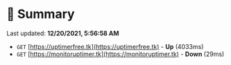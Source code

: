 # 📖 Summary
Last updated: **12/20/2021, 5:56:58 AM**

- `GET` [https://uptimerfree.tk](https://uptimerfree.tk) - **Up** (4033ms)
- `GET` [https://monitoruptimer.tk](https://monitoruptimer.tk) - **Down** (29ms)
